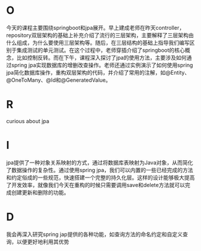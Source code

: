 # O
今天的课程主要围绕springboot和jpa展开。早上建成老师在昨天controller，repository双层架构的基础上补充介绍了流行的三层架构，主要解释了三层架构由什么组成，为什么要使用三层架构等。随后，在三层结构的基础上指导我们编写区别于集成测试的单元测试。在这个过程中，老师穿插介绍了springboot的核心概念，比如控制反转。而在下午，课程深入探讨了jpa的使用方法，主要涉及如何通过spring jpa实现数据库的增删改查操作。老师还通过实例演示了如何使用spring jpa简化数据库操作，重构双层架构的代码，并介绍了常用的注解，如@Entity、@OneToMany、@Id和@GeneratedValue。
# R
curious about jpa

# I
jpa提供了一种对象关系映射的方式，通过将数据库表映射为Java对象，从而简化了数据操作的复杂性。通过使用spring jpa，我们可以内置的一些已经完成的方法和约定俗成的一些规范，快速搭建一个完整的持久化层。这样的设计能够极大提高了开发效率，就像我们今天在重构的时候只需要调用save和delete方法就可以完成创建更新和删除的功能。
# D
我会再深入研究spring jap提供的各种功能，如查询方法的命名约定和自定义查询，以便更好地利用其优势